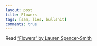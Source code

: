 ```yaml
---
layout: post
title: Flowers
tags: [sam, lies, bullshit]
comments: true
---
```

<div id='rg_embed_link_7765941' class='rg_embed_link' data-song-id='7765941'>
Read <a href='https://genius.com/Lauren-spencer-smith-flowers-lyrics'>“Flowers” by Lauren Spencer-Smith</a>
</div>
<script crossorigin src='//genius.com/songs/7765941/embed.js'></script>
